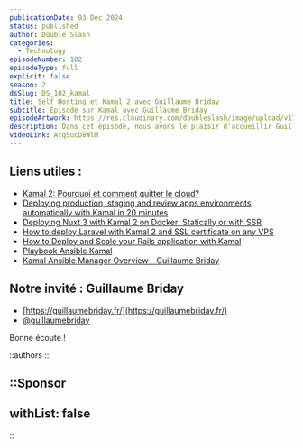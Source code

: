 ```yaml
---
publicationDate: 03 Dec 2024
status: published
author: Double Slash
categories:
  - Technology
episodeNumber: 102
episodeType: full
explicit: false
season: 2
dsSlug: DS_102_kamal
title: Self Hosting et Kamal 2 avec Guillaume Briday
subtitle: Épisode sur Kamal avec Guillaume Briday
episodeArtwork: https://res.cloudinary.com/doubleslash/image/upload/v1733212730/episode/ART_102_c4rpyq.png
description: Dans cet épisode, nous avons le plaisir d'accueillir Guillaume Briday, développeur Ruby on Rails expérimenté. Ensemble, nous allons revenir sur le self-hosting. Nous comparerons les fournisseurs tels que Vercel et Netlify par rapport à un retour sur son propre serveur. Nous allons aussi parler de Kamal, un outil pour faciliter la gestion de vos applications sur vos serveurs.
videoLink: AtqSucD8WlM
---
```


## Liens utiles :

- [Kamal 2: Pourquoi et comment quitter le cloud?](https://www.youtube.com/watch?v=3-sS_F6Ds2o)
- [Deploying production, staging and review apps environments automatically with Kamal in 20 minutes](https://www.youtube.com/watch?v=OcgFgdUDIc4)
- [Deploying Nuxt 3 with Kamal 2 on Docker: Statically or with SSR](https://guillaumebriday.fr/deploying-nuxt-3-with-kamal-2-on-docker-statically-or-with-ssr)
- [How to deploy Laravel with Kamal 2 and SSL certificate on any VPS](https://guillaumebriday.fr/how-to-deploy-laravel-with-kamal-2-and-ssl-certificate-on-any-vps)
- [How to Deploy and Scale your Rails application with Kamal](https://guillaumebriday.fr/how-to-deploy-and-scale-your-rails-application-with-kamal)
- [Playbook Ansible Kamal](https://github.com/guillaumebriday/kamal-ansible-manager)
- [ Kamal Ansible Manager Overview - Guillaume Briday ](https://www.youtube.com/watch?v=WTYNPCEJSOo)



## Notre invité : Guillaume Briday

- [https://guillaumebriday.fr/](https://guillaumebriday.fr/)
- [@guillaumebriday](https://twitter.com/guillaumebriday)


Bonne écoute !

::authors
::

::Sponsor
---
withList: false
---
::
